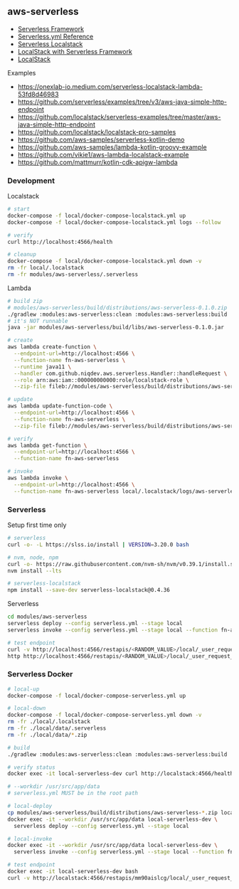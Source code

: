 ## aws-serverless

* [Serverless Framework](https://www.serverless.com/framework/docs)
* [Serverless.yml Reference](https://www.serverless.com/framework/docs/providers/aws/guide/serverless.yml)
* [Serverless Localstack](https://www.serverless.com/plugins/serverless-localstack)
* [LocalStack with Serverless Framework](https://docs.localstack.cloud/integrations/serverless-framework)
* [LocalStack](https://docs.localstack.cloud)

Examples
* https://onexlab-io.medium.com/serverless-localstack-lambda-53fd8d46983
* https://github.com/serverless/examples/tree/v3/aws-java-simple-http-endpoint
* https://github.com/localstack/serverless-examples/tree/master/aws-java-simple-http-endpoint
* https://github.com/localstack/localstack-pro-samples
* https://github.com/aws-samples/serverless-kotlin-demo
* https://github.com/aws-samples/lambda-kotlin-groovy-example
* https://github.com/vikie1/aws-lambda-localstack-example
* https://github.com/mattmurr/kotlin-cdk-apigw-lambda

### Development

Localstack
```bash
# start
docker-compose -f local/docker-compose-localstack.yml up
docker-compose -f local/docker-compose-localstack.yml logs --follow

# verify
curl http://localhost:4566/health

# cleanup
docker-compose -f local/docker-compose-localstack.yml down -v
rm -fr local/.localstack
rm -fr modules/aws-serverless/.serverless
```

Lambda
```bash
# build zip
# modules/aws-serverless/build/distributions/aws-serverless-0.1.0.zip
./gradlew :modules:aws-serverless:clean :modules:aws-serverless:build
# it's NOT runnable
java -jar modules/aws-serverless/build/libs/aws-serverless-0.1.0.jar

# create
aws lambda create-function \
  --endpoint-url=http://localhost:4566 \
  --function-name fn-aws-serverless \
  --runtime java11 \
  --handler com.github.niqdev.aws.serverless.Handler::handleRequest \
  --role arn:aws:iam::000000000000:role/localstack-role \
  --zip-file fileb://modules/aws-serverless/build/distributions/aws-serverless-0.1.0.zip

# update
aws lambda update-function-code \
  --endpoint-url=http://localhost:4566 \
  --function-name fn-aws-serverless \
  --zip-file fileb://modules/aws-serverless/build/distributions/aws-serverless-0.1.0.zip

# verify
aws lambda get-function \
  --endpoint-url=http://localhost:4566 \
  --function-name fn-aws-serverless

# invoke
aws lambda invoke \
  --endpoint-url=http://localhost:4566 \
  --function-name fn-aws-serverless local/.localstack/logs/aws-serverless-output.json
```

### Serverless

Setup first time only
```bash
# serverless
curl -o- -L https://slss.io/install | VERSION=3.20.0 bash

# nvm, node, npm
curl -o- https://raw.githubusercontent.com/nvm-sh/nvm/v0.39.1/install.sh | bash
nvm install --lts

# serverless-localstack
npm install --save-dev serverless-localstack@0.4.36
```

Serverless
```bash
cd modules/aws-serverless
serverless deploy --config serverless.yml --stage local
serverless invoke --config serverless.yml --stage local --function fn-aws-serverless

# test endpoint
curl -v http://localhost:4566/restapis/<RANDOM_VALUE>/local/_user_request_/hello
http http://localhost:4566/restapis/<RANDOM_VALUE>/local/_user_request_/hello
```

### Serverless Docker

```bash
# local-up
docker-compose -f local/docker-compose-serverless.yml up

# local-down
docker-compose -f local/docker-compose-serverless.yml down -v
rm -fr ./local/.localstack
rm -fr ./local/data/.serverless
rm -fr ./local/data/*.zip

# build
./gradlew :modules:aws-serverless:clean :modules:aws-serverless:build

# verify status
docker exec -it local-serverless-dev curl http://localstack:4566/health | jq

# --workdir /usr/src/app/data
# serverless.yml MUST be in the root path

# local-deploy
cp modules/aws-serverless/build/distributions/aws-serverless-*.zip local/data/aws-serverless.zip
docker exec -it --workdir /usr/src/app/data local-serverless-dev \
  serverless deploy --config serverless.yml --stage local

# local-invoke
docker exec -it --workdir /usr/src/app/data local-serverless-dev \
  serverless invoke --config serverless.yml --stage local --function fn-aws-serverless --path event-example.json

# test endpoint
docker exec -it local-serverless-dev bash
curl -v http://localstack:4566/restapis/mm90aislcg/local/_user_request_/hello
```
